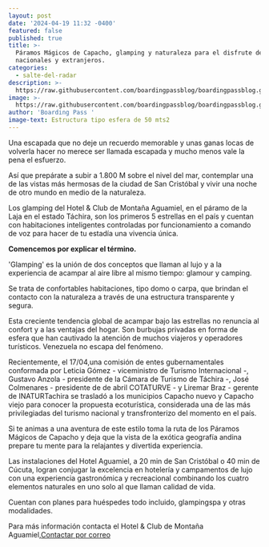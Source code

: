 ```yaml
---
layout: post
date: '2024-04-19 11:32 -0400'
featured: false
published: true
title: >-
  Páramos Mágicos de Capacho, glamping y naturaleza para el disfrute de 
  nacionales y extranjeros.
categories:
  - salte-del-radar
description: >-
  https://raw.githubusercontent.com/boardingpassblog/boardingpassblog.github.io/main/assets/images/Aguamiel.jpg
image: >-
  https://raw.githubusercontent.com/boardingpassblog/boardingpassblog.github.io/main/assets/images/Aguamiel.jpg
author: 'Boarding Pass '
image-text: Estructura tipo esfera de 50 mts2
---
```

Una escapada que no deje un recuerdo memorable y unas ganas locas de volverla hacer no merece ser llamada escapada y mucho menos vale la pena el esfuerzo. 

Así que prepárate a subir a 1.800 M sobre el nivel del mar, contemplar una de las vistas más hermosas de la ciudad de San Cristóbal y vivir una noche de otro mundo en medio de la naturaleza.

Los glamping del Hotel & Club de Montaña Aguamiel, en el páramo de la Laja en el estado Táchira, son los primeros 5 estrellas en el país y cuentan con habitaciones inteligentes controladas por funcionamiento a comando de voz para hacer de tu estadía una vivencia única.

**Comencemos por explicar el término.**

'Glamping' es la unión de dos conceptos que llaman al lujo y a la experiencia de acampar al aire libre al mismo tiempo: glamour y camping.

Se trata de confortables habitaciones, tipo domo o carpa, que brindan el contacto con la naturaleza a través de una estructura transparente y segura.

Esta creciente tendencia global de acampar bajo las estrellas no renuncia al confort y a las ventajas del hogar. Son burbujas privadas en forma de esfera que han cautivado la atención de muchos viajeros y operadores turísticos. Venezuela no escapa del fenómeno.

Recientemente, el 17/04,una comisión de entes gubernamentales conformada por Leticia Gómez - viceministro de Turismo Internacional -, Gustavo Anzola - presidente de la Cámara de Turismo de Táchira -, José Colmenares - presidente de  de abril COTATURVE - y Liremar Braz - gerente de INATURTachira se trasladó a los municipios Capacho nuevo y Capacho viejo para conocer la propuesta ecoturística, considerada una de las más privilegiadas del turismo nacional y transfronterizo del momento en el país.

Si te animas a una aventura de este estilo toma la ruta de los Páramos Mágicos de Capacho y deja que la vista de la exótica geografía andina prepare tu mente  para la relajantes y divertida experiencia.

Las instalaciones del Hotel Aguamiel, a 20 min de San Cristóbal o 40 min de Cúcuta, logran conjugar la excelencia en hotelería y campamentos de lujo con una experiencia gastronómica y recreacional combinando los cuatro elementos naturales en uno solo al que llaman calidad de vida. 

Cuentan con planes para huéspedes todo incluido, glampingspa y otras modalidades.

Para más información contacta el Hotel & Club de Montaña Aguamiel,<a href="mailto:Clubdemontana.aguamiel@gmail.com?Subject=Solicitud">Contactar por correo</a>